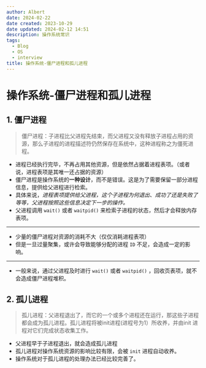 ```yaml
---
author: Albert
date: 2024-02-22
date created: 2023-10-29
date updated: 2024-02-12 14:51
description: 操作系统常识
tags:
  - Blog
  - OS
  - interview
title: 操作系统-僵尸进程和孤儿进程
---
```


# 操作系统-僵尸进程和孤儿进程

## 1. 僵尸进程

> 僵尸进程：子进程比父进程先结束，而父进程又没有释放子进程占用的资源，那么子进程的进程描述符仍然保存在系统中，这种进程称之为僵死进程。

- 进程已经执行完毕，不再占用其他资源，但是依然占据着进程表项。（或者说，进程表项是其唯一还占据的资源）
- 僵尸进程是操作系统的**一种设计**，而不是错误。这是为了需要保留一部分进程信息，提供给父进程进行检索。
- 具体来说，_进程表项提供给父进程，这个子进程为何退出、成功了还是失败了等等，父进程按照这些信息决定下一步的操作。_
- 父进程调用 `wait()` 或者 `waitpid()` 来检索子进程的状态，然后才会释放内存表项。

---

- 少量的僵尸进程对资源的消耗不大（仅仅消耗进程表项）
- 但是一旦过量聚集，或许会导致能够分配的进程 `ID` 不足，会造成一定的影响。

---

- 一般来说，通过父进程及时进行 `wait()` 或者 `waitpid()` ，回收页表项，就不会造成僵尸进程堆积。

## 2. 孤儿进程

> 孤儿进程：父进程退出了，而它的一个或多个进程还在运行，那这些子进程都会成为孤儿进程。孤儿进程将被init进程(进程号为1）所收养，并由init 进程对它们完成状态收集工作。

- 父进程早于子进程退出，就会造成孤儿进程
- 孤儿进程对操作系统资源的影响比较有限，会被 `init` 进程自动收养。
- 操作系统对于孤儿进程的处理办法已经比较完善了。
